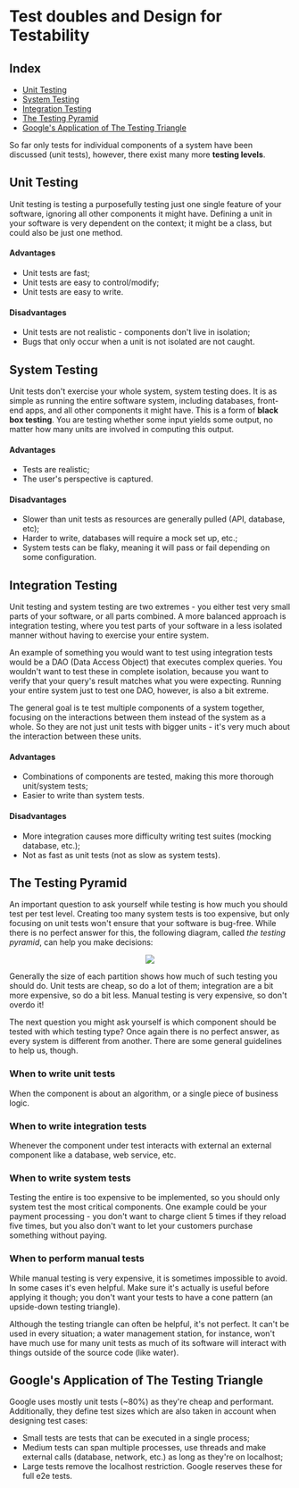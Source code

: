 # Test doubles and Design for Testability

## Index
- [Unit Testing](#unit-testing)
- [System Testing](#system-testing)
- [Integration Testing](#integration-testing)
- [The Testing Pyramid](#the-testing-pyramid)
- [Google's Application of The Testing Triangle](#googles-application-of-the-testing-triangle)

So far only tests for individual components of a system have been discussed (unit tests), however, there exist many more
**testing levels**.

## Unit Testing
Unit testing is testing a purposefully testing just one single feature of your software, ignoring all other components
it might have. Defining a unit in your software is very dependent on the context; it might be a class, but could also be
just one method.

#### Advantages
- Unit tests are fast;
- Unit tests are easy to control/modify;
- Unit tests are easy to write.

#### Disadvantages
- Unit tests are not realistic - components don't live in isolation;
- Bugs that only occur when a unit is not isolated are not caught.

## System Testing
Unit tests don't exercise your whole system, system testing does. It is as simple as running the entire software system,
including databases, front-end apps, and all other components it might have. This is a form of **black box testing**.
You are testing whether some input yields some output, no matter how many units are involved in computing this output.

#### Advantages
- Tests are realistic;
- The user's perspective is captured.

#### Disadvantages
- Slower than unit tests as resources are generally pulled (API, database, etc);
- Harder to write, databases will require a mock set up, etc.;
- System tests can be flaky, meaning it will pass or fail depending on some configuration.

## Integration Testing
Unit testing and system testing are two extremes - you either test very small parts of your software, or all parts
combined. A more balanced approach is integration testing, where you test parts of your software in a less isolated
manner without having to exercise your entire system.

An example of something you would want to test using integration tests would be a DAO (Data Access Object) that executes
complex queries. You wouldn't want to test these in complete isolation, because you want to verify that your query's
result matches what you were expecting. Running your entire system just to test one DAO, however, is also a bit extreme.

The general goal is te test multiple components of a system together, focusing on the interactions between them instead
of the system as a whole. So they are not just unit tests with bigger units - it's very much about the interaction
between these units.

#### Advantages
- Combinations of components are tested, making this more thorough unit/system tests;
- Easier to write than system tests.

#### Disadvantages
- More integration causes more difficulty writing test suites (mocking database, etc.);
- Not as fast as unit tests (not as slow as system tests).

## The Testing Pyramid
An important question to ask yourself while testing is how much you should test per test level. Creating too many system
tests is too expensive, but only focusing on unit tests won't ensure that your software is bug-free. While there is no
perfect answer for this, the following diagram, called *the testing pyramid*, can help you make decisions:

<p align="center">
    <img src="https://sttp.site/chapters/pragmatic-testing/img/testing-pyramid/testing_pyramid.svg">
</p>

Generally the size of each partition shows how much of such testing you should do. Unit tests are cheap, so do a lot of
them; integration are a bit more expensive, so do a bit less. Manual testing is very expensive, so don't overdo it!

The next question you might ask yourself is which component should be tested with which testing type? Once again there
is no perfect answer, as every system is different from another. There are some general guidelines to help us, though.

### When to write unit tests
When the component is about an algorithm, or a single piece of business logic.

### When to write integration tests
Whenever the component under test interacts with external an external component like a database, web service, etc.

### When to write system tests
Testing the entire is too expensive to be implemented, so you should only system test the most critical components.
One example could be your payment processing - you don't want to charge client 5 times if they reload five times, but
you also don't want to let your customers purchase something without paying.

### When to perform manual tests
While manual testing is very expensive, it is sometimes impossible to avoid. In some cases it's even helpful. Make sure
it's actually is useful before applying it though; you don't want your tests to have a cone pattern (an upside-down
testing triangle).

Although the testing triangle can often be helpful, it's not perfect. It can't be used in every situation; a water
management station, for instance, won't have much use for many unit tests as much of its software will interact with
things outside of the source code (like water).

## Google's Application of The Testing Triangle
Google uses mostly unit tests (~80%) as they're cheap and performant. Additionally, they define test sizes which are
also taken in account when designing test cases:
- Small tests are tests that can be executed in a single process;
- Medium tests can span multiple processes, use threads and make external calls (database, network, etc.) as long as
they're on localhost;
- Large tests remove the localhost restriction. Google reserves these for full e2e tests. 
